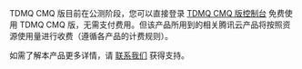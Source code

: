 TDMQ CMQ 版目前在公测阶段，您可以直接登录 [TDMQ CMQ 版控制台](https://console.cloud.tencent.com/tdmq/cmq-queue) 免费使用 TDMQ CMQ 版，无需支付费用。但该产品所用到的相关腾讯云产品将按照资源使用量进行收费（遵循各产品的计费规则）。

如需了解本产品更多详情，请 [联系我们](https://cloud.tencent.com/about/connect) 获得支持。







